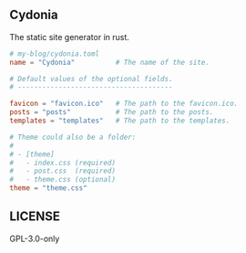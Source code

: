 ## Cydonia

The static site generator in rust.

```toml
# my-blog/cydonia.toml
name = "Cydonia"          # The name of the site.

# Default values of the optional fields.
# --------------------------------------

favicon = "favicon.ico"   # The path to the favicon.ico.
posts = "posts"           # The path to the posts.
templates = "templates"   # The path to the templates.

# Theme could also be a folder:
#
# - [theme]
#   - index.css (required)
#   - post.css  (required)
#   - theme.css (optional)
theme = "theme.css"
```

## LICENSE

GPL-3.0-only
